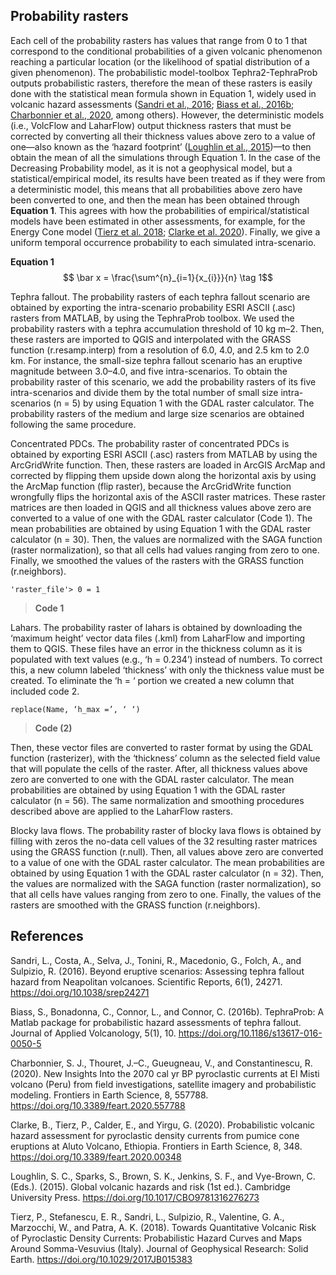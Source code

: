 ## Probability rasters

Each cell of the probability rasters has values that range from 0 to 1 that correspond to the conditional probabilities of a given volcanic phenomenon reaching a particular location (or the likelihood of spatial distribution of a given phenomenon). The probabilistic model-toolbox Tephra2-TephraProb outputs probabilistic rasters, therefore the mean of these rasters is easily done with the statistical mean formula shown in Equation 1, widely used in volcanic hazard assessments ([Sandri et al., 2016](); [Biass et al., 2016b](); [Charbonnier et al., 2020](), among others). However, the deterministic models (i.e., VolcFlow and LaharFlow) output thickness rasters that must be corrected by converting all their thickness values above zero to a value of one—also known as the ‘hazard footprint’ ([Loughlin et al., 2015]())—to then obtain the mean of all the simulations through Equation 1. In the case of the Decreasing Probability model, as it is not a geophysical model, but a statistical/empirical model, its results have been treated as if they were from a deterministic model, this means that all probabilities above zero have been converted to one, and then the mean has been obtained through **Equation 1**. This agrees with how the probabilities of empirical/statistical models have been estimated in other assessments, for example, for the Energy Cone model ([Tierz et al. 2018](); [Clarke et al. 2020]()). Finally, we give a uniform temporal occurrence probability to each simulated intra-scenario.

**Equation 1**
$$ \bar x = \frac{\sum^{n}_{i=1}{x_{i}}}{n} \tag 1$$

Tephra fallout. The probability rasters of each tephra fallout scenario are obtained by exporting the intra-scenario probability ESRI ASCII (.asc) rasters from MATLAB, by using the TephraProb toolbox. We used the probability rasters with a tephra accumulation threshold of 10 kg m–2. Then, these rasters are imported to QGIS and interpolated with the GRASS function (r.resamp.interp) from a resolution of 6.0, 4.0, and 2.5 km to 2.0 km. For instance, the small-size tephra fallout scenario has an eruptive magnitude between 3.0–4.0, and five intra-scenarios. To obtain the probability raster of this scenario, we add the probability rasters of its five intra-scenarios and divide them by the total number of small size intra-scenarios (n = 5) by using Equation 1 with the GDAL raster calculator. The probability rasters of the medium and large size scenarios are obtained following the same procedure.

Concentrated PDCs. The probability raster of concentrated PDCs is obtained by exporting ESRI ASCII (.asc) rasters from MATLAB by using the ArcGridWrite function. Then, these rasters are loaded in ArcGIS ArcMap and corrected by flipping them upside down along the horizontal axis by using the ArcMap function (flip raster), because the ArcGridWrite function wrongfully flips the horizontal axis of the ASCII raster matrices. These raster matrices are then loaded in QGIS and all thickness values above zero are converted to a value of one with the GDAL raster calculator (Code 1). The mean probabilities are obtained by using Equation 1 with the GDAL raster calculator (n = 30). Then, the values are normalized with the SAGA function (raster normalization), so that all cells had values ranging from zero to one. Finally, we smoothed the values of the rasters with the GRASS function (r.neighbors).

```
'raster_file'> 0 = 1   
```

> **Code 1**

Lahars. The probability raster of lahars is obtained by downloading the ‘maximum height’ vector data files (.kml) from LaharFlow and importing them to QGIS. These files have an error in the thickness column as it is populated with text values (e.g., ‘h = 0.234’) instead of numbers. To correct this, a new column labeled ‘thickness’ with only the thickness value must be created. To eliminate the ‘h = ‘ portion we created a new column that included  code 2.

```
replace(Name, ‘h_max =’, ‘ ‘)
```

> **Code (2)**

Then, these vector files are converted to raster format by using the GDAL function (rasterizer), with the ‘thickness’ column as the selected field value that will populate the cells of the raster. After, all thickness values above zero are converted to one with the GDAL raster calculator. The mean probabilities are obtained by using  Equation 1 with the GDAL raster calculator (n = 56). The same normalization and smoothing procedures described above are applied to the LaharFlow rasters.

Blocky lava flows. The probability raster of blocky lava flows is obtained by filling with zeros the no-data cell values of the 32 resulting raster matrices using the GRASS function (r.null). Then, all values above zero are converted to a value of one with the GDAL raster calculator. The mean probabilities are obtained by using  Equation 1 with the GDAL raster calculator (n = 32). Then, the values are normalized with the SAGA function (raster normalization), so that all cells have values ranging from zero to one. Finally, the values of the rasters are smoothed with the GRASS function (r.neighbors).

## References 

Sandri, L., Costa, A., Selva, J., Tonini, R., Macedonio, G., Folch, A., and Sulpizio, R. (2016). Beyond eruptive scenarios: Assessing tephra fallout hazard from Neapolitan volcanoes. Scientific Reports, 6(1), 24271. https://doi.org/10.1038/srep24271

Biass, S., Bonadonna, C., Connor, L., and Connor, C. (2016b). TephraProb: A Matlab package for probabilistic hazard assessments of tephra fallout. Journal of Applied Volcanology, 5(1), 10. https://doi.org/10.1186/s13617-016-0050-5

Charbonnier, S. J., Thouret, J.–C., Gueugneau, V., and Constantinescu, R. (2020). New Insights Into the 2070 cal yr BP pyroclastic currents at El Misti volcano (Peru) from field investigations, satellite imagery and probabilistic modeling. Frontiers in Earth Science, 8, 557788. https://doi.org/10.3389/feart.2020.557788

Clarke, B., Tierz, P., Calder, E., and Yirgu, G. (2020). Probabilistic volcanic hazard assessment for pyroclastic density currents from pumice cone eruptions at Aluto Volcano, Ethiopia. Frontiers in Earth Science, 8, 348. https://doi.org/10.3389/feart.2020.00348

Loughlin, S. C., Sparks, S., Brown, S. K., Jenkins, S. F., and Vye-Brown, C. (Eds.). (2015). Global volcanic hazards and risk (1st ed.). Cambridge University Press. https://doi.org/10.1017/CBO9781316276273

Tierz, P., Stefanescu, E. R., Sandri, L., Sulpizio, R., Valentine, G. A., Marzocchi, W., and Patra, A. K. (2018). Towards Quantitative Volcanic Risk of Pyroclastic Density Currents: Probabilistic Hazard Curves and Maps Around Somma-Vesuvius (Italy). Journal of Geophysical Research: Solid Earth. https://doi.org/10.1029/2017JB015383
